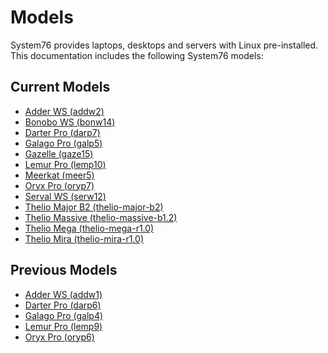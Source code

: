 # Models

System76 provides laptops, desktops and servers with Linux pre-installed.
This documentation includes the following System76 models:

## Current Models

- [Adder WS (addw2)](addw2/README.md)
- [Bonobo WS (bonw14)](bonw14/README.md)
- [Darter Pro (darp7)](darp7/README.md)
- [Galago Pro (galp5)](galp5/README.md)
- [Gazelle (gaze15)](gaze15/README.md)
- [Lemur Pro (lemp10)](lemp10/README.md)
- [Meerkat (meer5)](meer5/README.md)
- [Oryx Pro (oryp7)](oryp7/README.md)
- [Serval WS (serw12)](serw12/README.md)
- [Thelio Major B2 (thelio-major-b2)](thelio-major-b2/service-manual.md)
- [Thelio Massive (thelio-massive-b1.2)](thelio-massive-b1.2/README.md)
- [Thelio Mega (thelio-mega-r1.0)](thelio-mega-r1.0/README.md)
- [Thelio Mira (thelio-mira-r1.0)](thelio-mira-r1.0/README.md)

## Previous Models

- [Adder WS (addw1)](addw1/README.md)
- [Darter Pro (darp6)](darp6/README.md)
- [Galago Pro (galp4)](galp4/README.md)
- [Lemur Pro (lemp9)](lemp9/README.md)
- [Oryx Pro (oryp6)](oryp6/README.md)
